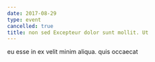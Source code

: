 ```yaml
---
date: 2017-08-29
type: event
cancelled: true
title: non sed Excepteur dolor sunt mollit. Ut
---
```

eu esse in ex velit minim aliqua. quis occaecat